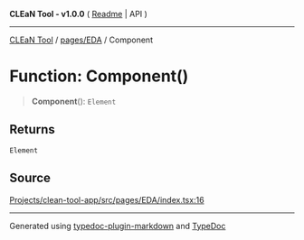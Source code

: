 **CLEaN Tool - v1.0.0** ( [Readme](../../../README.md) \| API )

***

[CLEaN Tool](../../../modules.md) / [pages/EDA](../README.md) / Component

# Function: Component()

> **Component**(): `Element`

## Returns

`Element`

## Source

[Projects/clean-tool-app/src/pages/EDA/index.tsx:16](https://github.com/yuckyh/clean-tool-app/)

***

Generated using [typedoc-plugin-markdown](https://www.npmjs.com/package/typedoc-plugin-markdown) and [TypeDoc](https://typedoc.org/)
